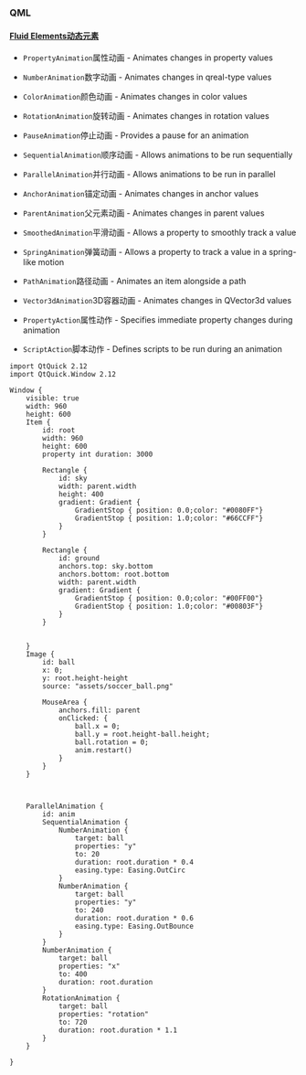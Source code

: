 ### QML
#### [Fluid Elements动态元素](https://qmlbook.github.io/ch05-fluid/fluid.html#)
* `PropertyAnimation`属性动画 - Animates changes in property values
* `NumberAnimation`数字动画 - Animates changes in qreal-type values
* `ColorAnimation`颜色动画 - Animates changes in color values
* `RotationAnimation`旋转动画 - Animates changes in rotation values

* `PauseAnimation`停止动画 - Provides a pause for an animation
* `SequentialAnimation`顺序动画 - Allows animations to be run sequentially
* `ParallelAnimation`并行动画 - Allows animations to be run in parallel
* `AnchorAnimation`锚定动画 - Animates changes in anchor values
* `ParentAnimation`父元素动画 - Animates changes in parent values
* `SmoothedAnimation`平滑动画 - Allows a property to smoothly track a value
* `SpringAnimation`弹簧动画 - Allows a property to track a value in a spring-like motion
* `PathAnimation`路径动画 - Animates an item alongside a path
* `Vector3dAnimation`3D容器动画 - Animates changes in QVector3d values

* `PropertyAction`属性动作 - Specifies immediate property changes during animation
* `ScriptAction`脚本动作 - Defines scripts to be run during an animation
```
import QtQuick 2.12
import QtQuick.Window 2.12

Window {
    visible: true
    width: 960
    height: 600
    Item {
        id: root
        width: 960
        height: 600
        property int duration: 3000

        Rectangle {
            id: sky
            width: parent.width
            height: 400
            gradient: Gradient {
                GradientStop { position: 0.0;color: "#0080FF"}
                GradientStop { position: 1.0;color: "#66CCFF"}
            }
        }

        Rectangle {
            id: ground
            anchors.top: sky.bottom
            anchors.bottom: root.bottom
            width: parent.width
            gradient: Gradient {
                GradientStop { position: 0.0;color: "#00FF00"}
                GradientStop { position: 1.0;color: "#00803F"}
            }
        }


    }
    Image {
        id: ball
        x: 0;
        y: root.height-height
        source: "assets/soccer_ball.png"

        MouseArea {
            anchors.fill: parent
            onClicked: {
                ball.x = 0;
                ball.y = root.height-ball.height;
                ball.rotation = 0;
                anim.restart()
            }
        }
    }



    ParallelAnimation {
        id: anim
        SequentialAnimation {
            NumberAnimation {
                target: ball
                properties: "y"
                to: 20
                duration: root.duration * 0.4
                easing.type: Easing.OutCirc
            }
            NumberAnimation {
                target: ball
                properties: "y"
                to: 240
                duration: root.duration * 0.6
                easing.type: Easing.OutBounce
            }
        }
        NumberAnimation {
            target: ball
            properties: "x"
            to: 400
            duration: root.duration
        }
        RotationAnimation {
            target: ball
            properties: "rotation"
            to: 720
            duration: root.duration * 1.1
        }
    }

}
```
